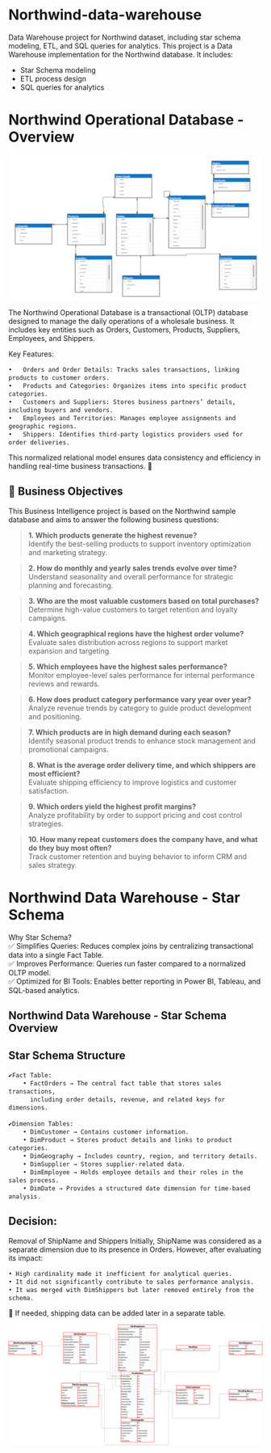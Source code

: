 # Northwind-data-warehouse
Data Warehouse project for Northwind dataset, including star schema modeling, ETL, and SQL queries for analytics.
This project is a Data Warehouse implementation for the Northwind database.
It includes:
- Star Schema modeling
- ETL process design
- SQL queries for analytics

# Northwind Operational Database - Overview

![Northwind EDR](https://github.com/avideh89/Northwind-data-warehouse/blob/main/2_Northwind%20operational%20diagram.png?raw=true)


The Northwind Operational Database is a transactional (OLTP) database designed to manage the daily operations of a wholesale business. It includes key entities such as Orders, Customers, Products, Suppliers, Employees, and Shippers.

Key Features:

	•	Orders and Order Details: Tracks sales transactions, linking products to customer orders.
	•	Products and Categories: Organizes items into specific product categories.
	•	Customers and Suppliers: Stores business partners’ details, including buyers and vendors.
	•	Employees and Territories: Manages employee assignments and geographic regions.
	•	Shippers: Identifies third-party logistics providers used for order deliveries.

This normalized relational model ensures data consistency and efficiency in handling real-time business transactions. 🚀

## 🎯 Business Objectives

This Business Intelligence project is based on the Northwind sample database and aims to answer the following business questions:

> **1. Which products generate the highest revenue?**  
> Identify the best-selling products to support inventory optimization and marketing strategy.

> **2. How do monthly and yearly sales trends evolve over time?**  
> Understand seasonality and overall performance for strategic planning and forecasting.

> **3. Who are the most valuable customers based on total purchases?**  
> Determine high-value customers to target retention and loyalty campaigns.

> **4. Which geographical regions have the highest order volume?**  
> Evaluate sales distribution across regions to support market expansion and targeting.

> **5. Which employees have the highest sales performance?**  
> Monitor employee-level sales performance for internal performance reviews and rewards.

> **6. How does product category performance vary year over year?**  
> Analyze revenue trends by category to guide product development and positioning.

> **7. Which products are in high demand during each season?**  
> Identify seasonal product trends to enhance stock management and promotional campaigns.

> **8. What is the average order delivery time, and which shippers are most efficient?**  
> Evaluate shipping efficiency to improve logistics and customer satisfaction.

> **9. Which orders yield the highest profit margins?**  
> Analyze profitability by order to support pricing and cost control strategies.

> **10. How many repeat customers does the company have, and what do they buy most often?**  
> Track customer retention and buying behavior to inform CRM and sales strategy.

# Northwind Data Warehouse - Star Schema

Why Star Schema?<br>
	✅ Simplifies Queries: Reduces complex joins by centralizing transactional data into a single Fact Table.<br>
	✅ Improves Performance: Queries run faster compared to a normalized OLTP model.<br>
	✅ Optimized for BI Tools: Enables better reporting in Power BI, Tableau, and SQL-based analytics.<br>

## Northwind Data Warehouse - Star Schema Overview

## Star Schema Structure
	✔️Fact Table:
		• FactOrders → The central fact table that stores sales transactions, 
  		  including order details, revenue, and related keys for dimensions.
	 
	✔️Dimension Tables:
		• DimCustomer → Contains customer information.
		• DimProduct → Stores product details and links to product categories.
		• DimGeography → Includes country, region, and territory details.
		• DimSupplier → Stores supplier-related data.
		• DimEmployee → Holds employee details and their roles in the sales process.
		• DimDate → Provides a structured date dimension for time-based analysis.


## Decision: 
Removal of ShipName and Shippers
Initially, ShipName was considered as a separate dimension due to its presence in Orders. 
However, after evaluating its impact:

	• High cardinality made it inefficient for analytical queries.
	• It did not significantly contribute to sales performance analysis.
	• It was merged with DimShippers but later removed entirely from the schema.

📌 If needed, shipping data can be added later in a separate table.

![Fact & Dimension Tables](https://github.com/avideh89/Northwind-data-warehouse/blob/main/Dim_Fact_Tables.svg?raw=true)

















































